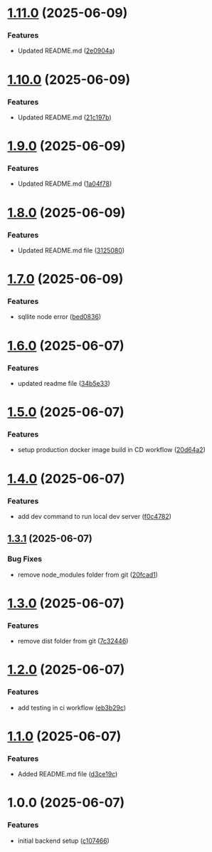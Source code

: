 # [1.11.0](https://github.com/rahibbutt/pokepipeline-backend/compare/v1.10.0...v1.11.0) (2025-06-09)


### Features

* Updated README.md ([2e0904a](https://github.com/rahibbutt/pokepipeline-backend/commit/2e0904a6a4c7a8c9cddb0cf7cc6e3fc7913d44ee))

# [1.10.0](https://github.com/rahibbutt/pokepipeline-backend/compare/v1.9.0...v1.10.0) (2025-06-09)


### Features

* Updated README.md ([21c197b](https://github.com/rahibbutt/pokepipeline-backend/commit/21c197b64b32d3b369673f3fe1435aa48905fd80))

# [1.9.0](https://github.com/rahibbutt/pokepipeline-backend/compare/v1.8.0...v1.9.0) (2025-06-09)


### Features

* Updated README.md ([1a04f78](https://github.com/rahibbutt/pokepipeline-backend/commit/1a04f785fc736f8c9b1692d80a70474c8dbdbcf2))

# [1.8.0](https://github.com/rahibbutt/pokepipeline-backend/compare/v1.7.0...v1.8.0) (2025-06-09)


### Features

* Updated README.md file ([3125080](https://github.com/rahibbutt/pokepipeline-backend/commit/3125080567e1406d2ba670b18c57be617826c4b3))

# [1.7.0](https://github.com/rahibbutt/pokepipeline-backend/compare/v1.6.0...v1.7.0) (2025-06-09)


### Features

* sqllite node error ([bed0836](https://github.com/rahibbutt/pokepipeline-backend/commit/bed0836789401563854cf8cc1f9bb59d2793fb47))

# [1.6.0](https://github.com/rahibbutt/pokepipeline-backend/compare/v1.5.0...v1.6.0) (2025-06-07)


### Features

* updated readme file ([34b5e33](https://github.com/rahibbutt/pokepipeline-backend/commit/34b5e33e91f4a938374ef7b5e907ded7070a213f))

# [1.5.0](https://github.com/rahibbutt/pokepipeline-backend/compare/v1.4.0...v1.5.0) (2025-06-07)


### Features

* setup production docker image build in CD workflow ([20d64a2](https://github.com/rahibbutt/pokepipeline-backend/commit/20d64a20f9851eab97e4d97fef57cbe6efd627df))

# [1.4.0](https://github.com/rahibbutt/pokepipeline-backend/compare/v1.3.1...v1.4.0) (2025-06-07)


### Features

* add dev command to run local dev server ([f0c4782](https://github.com/rahibbutt/pokepipeline-backend/commit/f0c47822dec2323e68e53794b738e0062390d6b5))

## [1.3.1](https://github.com/rahibbutt/pokepipeline-backend/compare/v1.3.0...v1.3.1) (2025-06-07)


### Bug Fixes

* remove node_modules folder from git ([20fcad1](https://github.com/rahibbutt/pokepipeline-backend/commit/20fcad136586d8d761a9b0f3285d24b990f022a6))

# [1.3.0](https://github.com/rahibbutt/pokepipeline-backend/compare/v1.2.0...v1.3.0) (2025-06-07)


### Features

* remove dist folder from git ([7c32446](https://github.com/rahibbutt/pokepipeline-backend/commit/7c32446273d957bd0cfe87a767eadc0a35abf865))

# [1.2.0](https://github.com/rahibbutt/pokepipeline-backend/compare/v1.1.0...v1.2.0) (2025-06-07)


### Features

* add testing in ci workflow ([eb3b29c](https://github.com/rahibbutt/pokepipeline-backend/commit/eb3b29c336aafb27315c6797dd90ce11d7c54c72))

# [1.1.0](https://github.com/rahibbutt/pokepipeline-backend/compare/v1.0.0...v1.1.0) (2025-06-07)


### Features

* Added README.md file ([d3ce19c](https://github.com/rahibbutt/pokepipeline-backend/commit/d3ce19c51222351dc1430ee723db40a80f86f935))

# 1.0.0 (2025-06-07)


### Features

* initial backend setup ([c107466](https://github.com/rahibbutt/pokepipeline-backend/commit/c107466d2ac388690923d8920b57ff61732ab24c))
